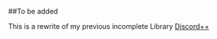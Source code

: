 ##To be added


This is a rewrite of my previous incomplete Library [Discord++](https://github.com/Devincf/Discordpp)